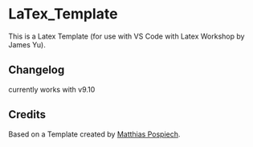 # LaTex_Template
This is a Latex Template (for use with VS Code with Latex Workshop by James Yu).

## Changelog
currently works with v9.10

## Credits
Based on a Template created by <a href="https://github.com/pospiech">Matthias Pospiech</a>.
